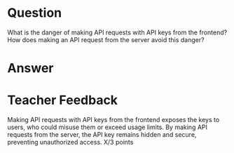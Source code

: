 # Question

What is the danger of making API requests with API keys from the frontend? How does making an API request from the server avoid this danger?

# Answer

# Teacher Feedback
Making API requests with API keys from the frontend exposes the keys to users, who could misuse them or exceed usage limits. By making API requests from the server, the API key remains hidden and secure, preventing unauthorized access.
X/3 points